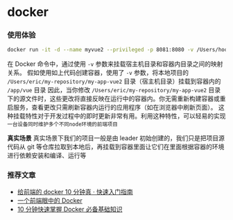 # docker

### 使用体验

```sh
docker run -it -d --name myvue2 --privileged -p 8081:8080 -v /Users/hooshine/Desktop/study/learn-docker/my-app-vue2:/app/vue node:10.16.2 /bin/bash -c "cd /app/vue && node -v && npm install && npm run serve"
```

在 Docker 命令中，通过使用 `-v` 参数来挂载宿主机目录和容器内目录之间的映射关系。
假如使用如上代码创建容器，使用了 `-v` 参数，将本地项目的 `/Users/eric/my-repository/my-app-vue2` 目录（宿主机目录）挂载到容器内的 `/app/vue` 目录
因此，当你修改 `/Users/eric/my-repository/my-app-vue2` 目录下的源文件时，这些更改将直接反映在运行中的容器内。你无需重新构建容器或重启服务，查看更改只需刷新容器内运行的应用程序（如在浏览器中刷新页面）。
这种挂载特性对于开发过程中的即时更新非常有用。利用这种特性，可以轻易的实现 `一台设备同时维护多个不同node环境的前端项目`

**真实场景**
真实场景下我们的项目一般是由 leader 初始创建的，我们只是把项目源代码从 git 等仓库拉取到本地后，再挂载到容器里面让它们在里面根据容器的环境进行依赖安装和编译、运行等

### 推荐文章

- [给前端的 docker 10 分钟真 · 快速入门指南](https://juejin.cn/post/7050304120082661407#heading-0)
- [一个前端眼中的 Docker](https://juejin.cn/post/7157662419681017870#heading-0)
- [10 分钟快速掌握 Docker 必备基础知识](https://juejin.cn/post/6844903918372143112#heading-0)

